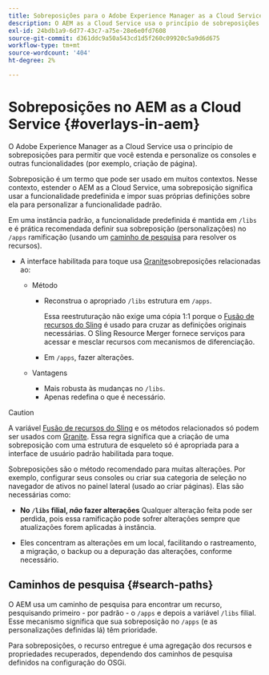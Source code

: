```yaml
---
title: Sobreposições para o Adobe Experience Manager as a Cloud Service
description: O AEM as a Cloud Service usa o princípio de sobreposições para permitir estender e personalizar os consoles e outras funcionalidades
exl-id: 24bdb1a9-6d77-43c7-a75e-28e6e0fd7608
source-git-commit: d361ddc9a50a543cd1d5f260c09920c5a9d6d675
workflow-type: tm+mt
source-wordcount: '404'
ht-degree: 2%

---
```


# Sobreposições no AEM as a Cloud Service {#overlays-in-aem}

O Adobe Experience Manager as a Cloud Service usa o princípio de sobreposições para permitir que você estenda e personalize os consoles e outras funcionalidades (por exemplo, criação de página).

Sobreposição é um termo que pode ser usado em muitos contextos. Nesse contexto, estender o AEM as a Cloud Service, uma sobreposição significa usar a funcionalidade predefinida e impor suas próprias definições sobre ela para personalizar a funcionalidade padrão.

Em uma instância padrão, a funcionalidade predefinida é mantida em `/libs` e é prática recomendada definir sua sobreposição (personalizações) no `/apps` ramificação (usando um [caminho de pesquisa](#search-paths) para resolver os recursos).

* A interface habilitada para toque usa [Granite](https://developer.adobe.com/experience-manager/reference-materials/6-5/granite-ui/api/jcr_root/libs/granite/ui/index.html)sobreposições relacionadas ao:

   * Método

      * Reconstrua o apropriado `/libs` estrutura em `/apps`.

        Essa reestruturação não exige uma cópia 1:1 porque o [Fusão de recursos do Sling](/help/implementing/developing/introduction/sling-resource-merger.md) é usado para cruzar as definições originais necessárias. O Sling Resource Merger fornece serviços para acessar e mesclar recursos com mecanismos de diferenciação.

      * Em `/apps`, fazer alterações.

   * Vantagens

      * Mais robusta às mudanças no `/libs`.
      * Apenas redefina o que é necessário.

>[!CAUTION]
>
>A variável [Fusão de recursos do Sling](/help/implementing/developing/introduction/sling-resource-merger.md) e os métodos relacionados só podem ser usados com [Granite](https://developer.adobe.com/experience-manager/reference-materials/6-5/granite-ui/api/jcr_root/libs/granite/ui/index.html). Essa regra significa que a criação de uma sobreposição com uma estrutura de esqueleto só é apropriada para a interface de usuário padrão habilitada para toque.

Sobreposições são o método recomendado para muitas alterações. Por exemplo, configurar seus consoles ou criar sua categoria de seleção no navegador de ativos no painel lateral (usado ao criar páginas). Elas são necessárias como:

* **No `/libs` filial, *não* fazer alterações**
Qualquer alteração feita pode ser perdida, pois essa ramificação pode sofrer alterações sempre que atualizações forem aplicadas à instância.

* Eles concentram as alterações em um local, facilitando o rastreamento, a migração, o backup ou a depuração das alterações, conforme necessário.

## Caminhos de pesquisa {#search-paths}

O AEM usa um caminho de pesquisa para encontrar um recurso, pesquisando primeiro - por padrão - o `/apps` e depois a variável `/libs` filial. Esse mecanismo significa que sua sobreposição no `/apps` (e as personalizações definidas lá) têm prioridade.

Para sobreposições, o recurso entregue é uma agregação dos recursos e propriedades recuperados, dependendo dos caminhos de pesquisa definidos na configuração do OSGi.
